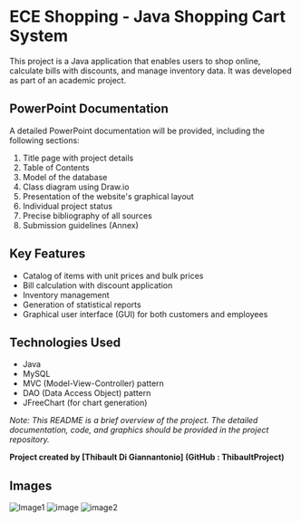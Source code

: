# ECE Shopping - Java Shopping Cart System

This project is a Java application that enables users to shop online, calculate bills with discounts, and manage inventory data. It was developed as part of an academic project.

## PowerPoint Documentation
A detailed PowerPoint documentation will be provided, including the following sections:
1. Title page with project details
2. Table of Contents
3. Model of the database
4. Class diagram using Draw.io
5. Presentation of the website's graphical layout
7. Individual project status
8. Precise bibliography of all sources
9. Submission guidelines (Annex)
   
## Key Features

- Catalog of items with unit prices and bulk prices
- Bill calculation with discount application
- Inventory management
- Generation of statistical reports
- Graphical user interface (GUI) for both customers and employees

## Technologies Used

- Java
- MySQL
- MVC (Model-View-Controller) pattern
- DAO (Data Access Object) pattern
- JFreeChart (for chart generation)

*Note: This README is a brief overview of the project. The detailed documentation, code, and graphics should be provided in the project repository.*

**Project created by [Thibault Di Giannantonio] (GitHub : ThibaultProject)**

## Images

![Image1](https://github.com/ThibaultProject/ECE-Shopping---Java-Shopping-Cart-System/assets/99489109/a38a610e-2277-4b2c-8b61-8204c36fda5f)
![image](https://github.com/ThibaultProject/ECE-Shopping---Java-Shopping-Cart-System/assets/99489109/0b9320ae-3e10-49c6-beed-0f457c22d9a9)
![image2](https://github.com/ThibaultProject/ECE-Shopping---Java-Shopping-Cart-System/assets/99489109/f189d116-e415-4be1-af51-aba268f458d4)
